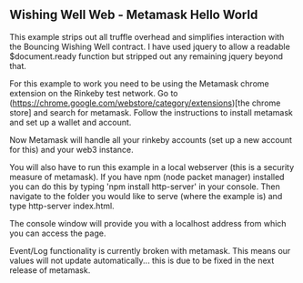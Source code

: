 ## Wishing Well Web - Metamask Hello World

This example strips out all truffle overhead and simplifies interaction with the Bouncing Wishing Well contract.
I have used jquery to allow a readable $document.ready function but stripped out any remaining jquery beyond that.

For this example to work you need to be using the Metamask chrome extension on the Rinkeby test network.
Go to (https://chrome.google.com/webstore/category/extensions)[the chrome store] and search for metamask.
Follow the instructions to install metamask and set up a wallet and account.

Now Metamask will handle all your rinkeby accounts (set up a new account for this) and your web3 instance.

You will also have to run this example in a local webserver (this is a security measure of metamask).
If you have npm (node packet manager) installed you can do this by typing 'npm install http-server' in your console.
Then navigate to the folder you would like to serve (where the example is) and type http-server index.html.

The console window will provide you with a localhost address from which you can access the page. 

Event/Log functionality is currently broken with metamask.
This means our values will not update automatically... this is due to be fixed in the next release of metamask.







